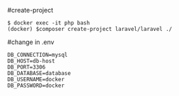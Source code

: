 #create-project
```
$ docker exec -it php bash
(docker) $composer create-project laravel/laravel ./
```

#change in .env
```
DB_CONNECTION=mysql
DB_HOST=db-host
DB_PORT=3306
DB_DATABASE=database
DB_USERNAME=docker
DB_PASSWORD=docker

```

